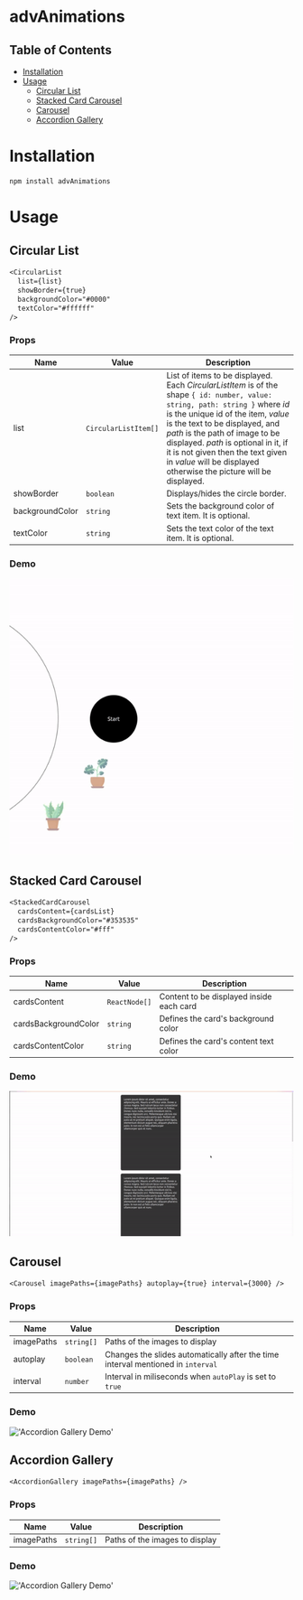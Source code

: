 # advAnimations

## Table of Contents

- [Installation](#installation)
- [Usage](#usage)
  - [Circular List](#circular-list)
  - [Stacked Card Carousel](#stacked-card-carousel)
  - [Carousel](#carousel)
  - [Accordion Gallery](#accordion-gallery)

# Installation

```
npm install advAnimations
```

# Usage

## Circular List

```tsx
<CircularList
  list={list}
  showBorder={true}
  backgroundColor="#0000"
  textColor="#ffffff"
/>
```

### Props

| Name            | Value                | Description                                                                                                                                                                                                                                                                                                                                                                                |
| --------------- | -------------------- | ------------------------------------------------------------------------------------------------------------------------------------------------------------------------------------------------------------------------------------------------------------------------------------------------------------------------------------------------------------------------------------------ |
| list            | `CircularListItem[]` | List of items to be displayed. Each _CircularListItem_ is of the shape `{ id: number, value: string, path: string }` where _id_ is the unique id of the item, _value_ is the text to be displayed, and _path_ is the path of image to be displayed. _path_ is optional in it, if it is not given then the text given in _value_ will be displayed otherwise the picture will be displayed. |
| showBorder      | `boolean`            | Displays/hides the circle border.                                                                                                                                                                                                                                                                                                                                                          |
| backgroundColor | `string`             | Sets the background color of text item. It is optional.                                                                                                                                                                                                                                                                                                                                    |
| textColor       | `string`             | Sets the text color of the text item. It is optional.                                                                                                                                                                                                                                                                                                                                      |

### Demo

!['Accordion Gallery Demo'](src/demo/CircularList.gif)

## Stacked Card Carousel

```tsx
<StackedCardCarousel
  cardsContent={cardsList}
  cardsBackgroundColor="#353535"
  cardsContentColor="#fff"
/>
```

### Props

| Name                 | Value         | Description                              |
| -------------------- | ------------- | ---------------------------------------- |
| cardsContent         | `ReactNode[]` | Content to be displayed inside each card |
| cardsBackgroundColor | `string`      | Defines the card's background color      |
| cardsContentColor    | `string`      | Defines the card's content text color    |

### Demo

!['Accordion Gallery Demo'](src/demo/StackedCardCarousel.gif)

## Carousel

```tsx
<Carousel imagePaths={imagePaths} autoplay={true} interval={3000} />
```

### Props

| Name       | Value      | Description                                                                      |
| ---------- | ---------- | -------------------------------------------------------------------------------- |
| imagePaths | `string[]` | Paths of the images to display                                                   |
| autoplay   | `boolean`  | Changes the slides automatically after the time interval mentioned in `interval` |
| interval   | `number`   | Interval in miliseconds when `autoPlay` is set to `true`                         |

### Demo

!['Accordion Gallery Demo'](src/demo/Carousel.gif)

## Accordion Gallery

```tsx
<AccordionGallery imagePaths={imagePaths} />
```

### Props

| Name       | Value      | Description                    |
| ---------- | ---------- | ------------------------------ |
| imagePaths | `string[]` | Paths of the images to display |

### Demo

!['Accordion Gallery Demo'](src/demo/AccordionGallery.gif)
